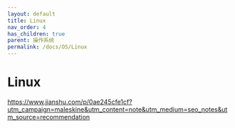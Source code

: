 ```yaml
---
layout: default
title: Linux
nav_order: 4
has_children: true
parent: 操作系统
permalink: /docs/OS/Linux
---
```


# Linux

https://www.jianshu.com/p/0ae245cfe1cf?utm_campaign=maleskine&utm_content=note&utm_medium=seo_notes&utm_source=recommendation